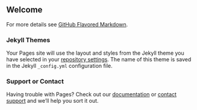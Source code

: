 ## Welcome
<blockquote class="imgur-embed-pub" lang="en" data-id="a/pNA1vTY" data-context="false" ><a href="//imgur.com/a/pNA1vTY"></a></blockquote><script async src="//s.imgur.com/min/embed.js" charset="utf-8"></script>


For more details see [GitHub Flavored Markdown](https://guides.github.com/features/mastering-markdown/).

### Jekyll Themes

Your Pages site will use the layout and styles from the Jekyll theme you have selected in your [repository settings](https://github.com/sudo-corvus/react-native-app/settings). The name of this theme is saved in the Jekyll `_config.yml` configuration file.

### Support or Contact

Having trouble with Pages? Check out our [documentation](https://docs.github.com/categories/github-pages-basics/) or [contact support](https://github.com/contact) and we’ll help you sort it out.
